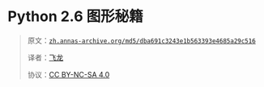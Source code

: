 # Python 2.6 图形秘籍

> 原文：[`zh.annas-archive.org/md5/dba691c3243e1b563393e4685a29c516`](https://zh.annas-archive.org/md5/dba691c3243e1b563393e4685a29c516)
> 
> 译者：[飞龙](https://github.com/wizardforcel)
> 
> 协议：[CC BY-NC-SA 4.0](http://creativecommons.org/licenses/by-nc-sa/4.0/)
